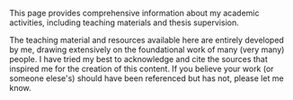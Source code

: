 This page provides comprehensive information about my academic activities, including teaching materials and thesis supervision.

The teaching material and resources available here are entirely developed by me, drawing extensively on the foundational work of many (very many) people. I have tried my best to acknowledge and cite the sources that inspired me for the creation of this content. If you believe your work (or someone elese's) should have been referenced but has not, please let me know.

<br>